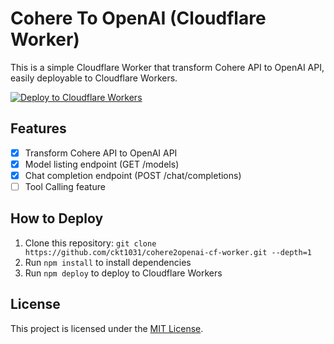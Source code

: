 # Cohere To OpenAI (Cloudflare Worker)

This is a simple Cloudflare Worker that transform Cohere API to OpenAI API, easily deployable to Cloudflare Workers.

[![Deploy to Cloudflare Workers](https://deploy.workers.cloudflare.com/button)](https://deploy.workers.cloudflare.com/?url=https://github.com/ckt1031/cohere2openai-cf-worker)

## Features

- [x] Transform Cohere API to OpenAI API
- [x] Model listing endpoint (GET /models)
- [x] Chat completion endpoint (POST /chat/completions)
- [ ] Tool Calling feature

## How to Deploy

1. Clone this repository: `git clone https://github.com/ckt1031/cohere2openai-cf-worker.git --depth=1`
2. Run `npm install` to install dependencies
3. Run `npm deploy` to deploy to Cloudflare Workers

## License

This project is licensed under the [MIT License](LICENSE).

